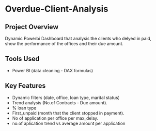 # Overdue-Client-Analysis

## Project Overview
Dynamic Powerbi Dashboard that analysis the clients who delyed in paid, show the performance of the offices and their due amount.

## Tools Used
- Power BI (data cleaning - DAX formulas)

## Key Features
- Dynamic filters (date, office, loan type, marital status)
- Trend analysis (No.of Contracts - Due amount).
- % loan type
- First_unpaid (month that the client stopped in payment).
- No of application per office per max_delay.
- no.of aplication trend vs average amount per application
